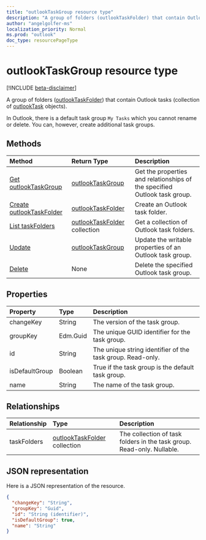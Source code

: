 ```yaml
---
title: "outlookTaskGroup resource type"
description: "A group of folders (outlookTaskFolder) that contain Outlook tasks (collection of outlookTask objects). "
author: "angelgolfer-ms"
localization_priority: Normal
ms.prod: "outlook"
doc_type: resourcePageType
---
```


# outlookTaskGroup resource type

[!INCLUDE [beta-disclaimer](../../includes/beta-disclaimer.md)]

A group of folders ([outlookTaskFolder](outlooktaskfolder.md)) that contain Outlook tasks (collection of [outlookTask](outlooktask.md) objects). 

In Outlook, there is a default task group `My Tasks` which you cannot rename or delete. You can, however, create additional task groups. 


## Methods

| Method		   | Return Type	|Description|
|:---------------|:--------|:----------|
|[Get outlookTaskGroup](../api/outlooktaskgroup-get.md) | [outlookTaskGroup](outlooktaskgroup.md) |Get the properties and relationships of the specified Outlook task group.|
|[Create outlookTaskFolder](../api/outlooktaskgroup-post-taskfolders.md) |[outlookTaskFolder](outlooktaskfolder.md)| Create an Outlook task folder.|
|[List taskFolders](../api/outlooktaskgroup-list-taskfolders.md) |[outlookTaskFolder](outlooktaskfolder.md) collection| Get a collection of Outlook task folders.|
|[Update](../api/outlooktaskgroup-update.md) | [outlookTaskGroup](outlooktaskgroup.md)	|Update the writable properties of an Outlook task group. |
|[Delete](../api/outlooktaskgroup-delete.md) | None |Delete the specified Outlook task group. |

## Properties
| Property	   | Type	|Description|
|:---------------|:--------|:----------|
|changeKey|String|The version of the task group.|
|groupKey|Edm.Guid|The unique GUID identifier for the task group.|
|id|String|The unique string identifier of the task group. Read-only.|
|isDefaultGroup|Boolean|True if the task group is the default task group.|
|name|String|The name of the task group.|

## Relationships
| Relationship | Type	|Description|
|:---------------|:--------|:----------|
|taskFolders|[outlookTaskFolder](outlooktaskfolder.md) collection| The collection of task folders in the task group. Read-only. Nullable.|

## JSON representation
Here is a JSON representation of the resource.

<!-- {
  "blockType": "resource",
  "optionalProperties": [

  ],
  "@odata.type": "microsoft.graph.outlookTaskGroup"
}-->

```json
{
  "changeKey": "String",
  "groupKey": "Guid",
  "id": "String (identifier)",
  "isDefaultGroup": true,
  "name": "String"
}

```

<!-- uuid: 8fcb5dbc-d5aa-4681-8e31-b001d5168d79
2015-10-25 14:57:30 UTC -->
<!--
{
  "type": "#page.annotation",
  "description": "outlookTaskGroup resource",
  "keywords": "",
  "section": "documentation",
  "tocPath": "",
  "suppressions": [
    "Error: /api-reference/beta/resources/outlooktaskgroup.md:\r\n      Exception processing links.\r\n    System.ArgumentException: Link Definition was null. Link text: !INCLUDE [beta-disclaimer](../../includes/beta-disclaimer.md)\r\n      at ApiDoctor.Validation.DocFile.get_LinkDestinations()\r\n      at ApiDoctor.Validation.DocSet.ValidateLinks(Boolean includeWarnings, String[] relativePathForFiles, IssueLogger issues, Boolean requireFilenameCaseMatch, Boolean printOrphanedFiles)"
  ]
}
-->
